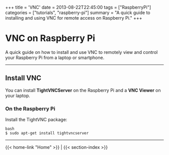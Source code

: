 +++
title = 'VNC'
date = 2013-08-22T22:45:00
tags = ["RaspberryPi"]
categories = ["tutorials", "raspberry-pi"]
summary = "A quick guide to installing and using VNC for remote access on Raspberry Pi."
+++

# VNC on Raspberry Pi  

A quick guide on how to install and use VNC to remotely view and control your Raspberry Pi from a laptop or smartphone.

---

## Install VNC

You can install **TightVNCServer** on the Raspberry Pi and a **VNC Viewer** on your laptop.

### On the Raspberry Pi

Install the TightVNC package:

```
bash
$ sudo apt-get install tightvncserver
```

---
{{< home-link "Home" >}} | {{< section-index >}}